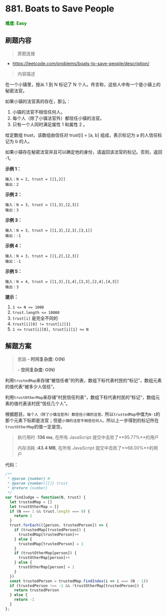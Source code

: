 # 881. Boats to Save People

**<font color=green>难度: Easy</font>**

## 刷题内容

> 原题连接

* https://leetcode.com/problems/boats-to-save-people/description/

> 内容描述

在一个小镇里，按从 1 到 N 标记了 N 个人。传言称，这些人中有一个是小镇上的秘密法官。

如果小镇的法官真的存在，那么：

1. 小镇的法官不相信任何人。
2. 每个人（除了小镇法官外）都信任小镇的法官。
3. 只有一个人同时满足属性 1 和属性 2 。

给定数组 trust，该数组由信任对 trust[i] = [a, b] 组成，表示标记为 a 的人信任标记为 b 的人。

如果小镇存在秘密法官并且可以确定他的身份，请返回该法官的标记。否则，返回 -1。

**示例 1：**

```
输入：N = 2, trust = [[1,2]]
输出：2
```

**示例 2：**

```
输入：N = 3, trust = [[1,3],[2,3]]
输出：3
```

**示例 3：**

```
输入：N = 3, trust = [[1,3],[2,3],[3,1]]
输出：-1
```

**示例 4：**

```
输入：N = 3, trust = [[1,2],[2,3]]
输出：-1
```

**示例 5：**

```
输入：N = 4, trust = [[1,3],[1,4],[2,3],[2,4],[4,3]]
输出：3
```

 **提示：**

1. `1 <= N <= 1000`
2. `trust.length <= 10000`
3. `trust[i]` 是完全不同的
4. `trust[i][0] != trust[i][1]`
5. `1 <= trust[i][0], trust[i][1] <= N`



## 解题方案

> 思路 
> **- 时间复杂度: O(N)** 
>
> **- 空间复杂度: O(N)**

利用`trustedMap`来存储“被信任者”的列表，数组下标代表村民的“标记”，数组元素的值代表“被多少人信任”。

利用`trustOtherMap`来存储“村民信任列表”，数组下标代表村民的“标记”，数组元素的值代表该村民“信任几个人”。

根据题目，`每个人（除了小镇法官外）都信任小镇的法官。`所以`trustedMap`中值为`N-1`的那个元素下标即是法官；但是`小镇的法官不相信任何人。`所以上一步得到的标记所在`trustOtherMap`的值一定是空。

> 执行用时 :**136 ms**, 在所有 JavaScript 提交中击败了**95.77%**的用户
>
> 内存消耗 :**43.4 MB**, 在所有 JavaScript 提交中击败了**68.00%**的用户

代码：

```javascript
/**
 * @param {number} N
 * @param {number[][]} trust
 * @return {number}
 */
var findJudge = function(N, trust) {
  let trustedMap = []
  let trustOtherMap = []
  if (N === 1 && trust.length === 0) {
    return 1
  }
  trust.forEach(([person, trustedPerson]) => {
    if (trustedMap[trustedPerson]) {
      trustedMap[trustedPerson]++
    } else {
      trustedMap[trustedPerson] = 1
    }
    if (trustOtherMap[person]) {
      trustOtherMap[person]++
    } else {
      trustOtherMap[person] = 1
    }
  })
  const trustedPerson = trustedMap.findIndex(i => i === (N - 1))
  if (trustedPerson !== -1 && !trustOtherMap[trustedPerson]) {
    return trustedPerson
  } else {
    return -1
  }
};
```

